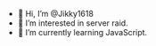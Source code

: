 - 👋 Hi, I’m @Jikky1618
- 👀 I’m interested in server raid.
- 🌱 I’m currently learning JavaScript.

<!---
Jikky1618/Jikky1618 is a ✨ special ✨ repository because its `README.md` (this file) appears on your GitHub profile.
You can click the Preview link to take a look at your changes.
--->
